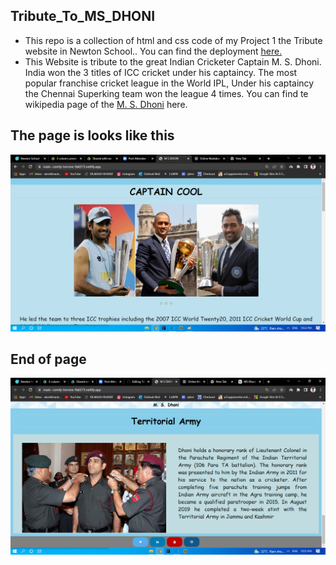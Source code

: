 ## Tribute_To_MS_DHONI
-  This repo is a collection of html and css code of my Project 1 the Tribute website in Newton School.. 
  You can find the deployment [here.]
-  This Website is tribute to the great Indian Cricketer Captain M. S. Dhoni. India won the 3 titles of ICC cricket under his captaincy. The most popular franchise cricket league in the World IPL, Under his captaincy the Chennai Superking team won the league 4 times.  You can find te wikipedia page of the [M. S. Dhoni] here.
 
 [//]: #
  [here.]:<https://main--comfy-torrone-9a6373.netlify.app/>
  [M. S. Dhoni]:<https://en.wikipedia.org/wiki/MS_Dhoni>
 
 ## The page is looks like this
 ![page](./msd.png)
 ## End of page
 ![end page](./pageend.png)
